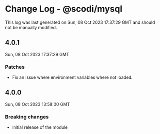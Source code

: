 # Change Log - @scodi/mysql

This log was last generated on Sun, 08 Oct 2023 17:37:29 GMT and should not be manually modified.

## 4.0.1
Sun, 08 Oct 2023 17:37:29 GMT

### Patches

- Fix an issue where environment variables where not loaded.

## 4.0.0
Sun, 08 Oct 2023 13:58:00 GMT

### Breaking changes

- Initial release of the module

